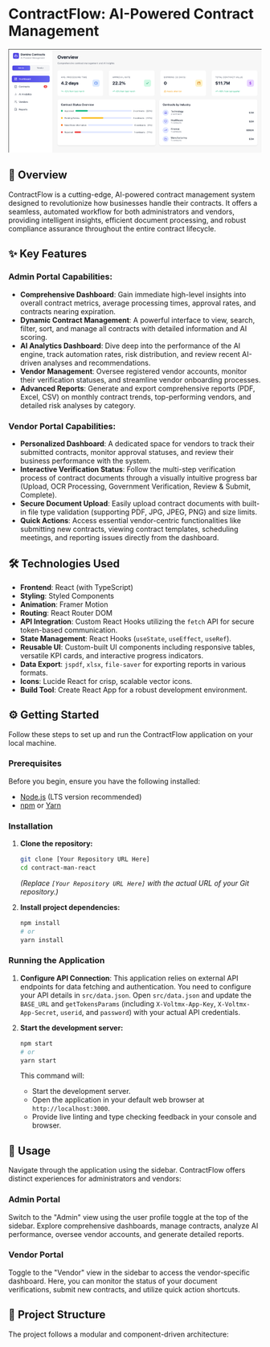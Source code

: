 # ContractFlow: AI-Powered Contract Management

![ContractFlow Application Screenshot](public/screenshot.png)
## 🚀 Overview

ContractFlow is a cutting-edge, AI-powered contract management system designed to revolutionize how businesses handle their contracts. It offers a seamless, automated workflow for both administrators and vendors, providing intelligent insights, efficient document processing, and robust compliance assurance throughout the entire contract lifecycle.

## ✨ Key Features

### Admin Portal Capabilities:
* **Comprehensive Dashboard**: Gain immediate high-level insights into overall contract metrics, average processing times, approval rates, and contracts nearing expiration.
* **Dynamic Contract Management**: A powerful interface to view, search, filter, sort, and manage all contracts with detailed information and AI scoring.
* **AI Analytics Dashboard**: Dive deep into the performance of the AI engine, track automation rates, risk distribution, and review recent AI-driven analyses and recommendations.
* **Vendor Management**: Oversee registered vendor accounts, monitor their verification statuses, and streamline vendor onboarding processes.
* **Advanced Reports**: Generate and export comprehensive reports (PDF, Excel, CSV) on monthly contract trends, top-performing vendors, and detailed risk analyses by category.

### Vendor Portal Capabilities:
* **Personalized Dashboard**: A dedicated space for vendors to track their submitted contracts, monitor approval statuses, and review their business performance with the system.
* **Interactive Verification Status**: Follow the multi-step verification process of contract documents through a visually intuitive progress bar (Upload, OCR Processing, Government Verification, Review & Submit, Complete).
* **Secure Document Upload**: Easily upload contract documents with built-in file type validation (supporting PDF, JPG, JPEG, PNG) and size limits.
* **Quick Actions**: Access essential vendor-centric functionalities like submitting new contracts, viewing contract templates, scheduling meetings, and reporting issues directly from the dashboard.

## 🛠️ Technologies Used

* **Frontend**: React (with TypeScript)
* **Styling**: Styled Components
* **Animation**: Framer Motion
* **Routing**: React Router DOM
* **API Integration**: Custom React Hooks utilizing the `fetch` API for secure token-based communication.
* **State Management**: React Hooks (`useState`, `useEffect`, `useRef`).
* **Reusable UI**: Custom-built UI components including responsive tables, versatile KPI cards, and interactive progress indicators.
* **Data Export**: `jspdf`, `xlsx`, `file-saver` for exporting reports in various formats.
* **Icons**: Lucide React for crisp, scalable vector icons.
* **Build Tool**: Create React App for a robust development environment.

## ⚙️ Getting Started

Follow these steps to set up and run the ContractFlow application on your local machine.

### Prerequisites

Before you begin, ensure you have the following installed:
* [Node.js](https://nodejs.org/en/) (LTS version recommended)
* [npm](https://www.npmjs.com/get-npm) or [Yarn](https://yarnpkg.com/getting-started/install)

### Installation

1.  **Clone the repository:**
    ```bash
    git clone [Your Repository URL Here]
    cd contract-man-react
    ```
    *(Replace `[Your Repository URL Here]` with the actual URL of your Git repository.)*

2.  **Install project dependencies:**
    ```bash
    npm install
    # or
    yarn install
    ```

### Running the Application

1.  **Configure API Connection**:
    This application relies on external API endpoints for data fetching and authentication. You need to configure your API details in `src/data.json`.
    Open `src/data.json` and update the `BASE_URL` and `getTokensParams` (including `X-Voltmx-App-Key`, `X-Voltmx-App-Secret`, `userid`, and `password`) with your actual API credentials.

2.  **Start the development server:**
    ```bash
    npm start
    # or
    yarn start
    ```
    This command will:
    * Start the development server.
    * Open the application in your default web browser at `http://localhost:3000`.
    * Provide live linting and type checking feedback in your console and browser.

## 📝 Usage

Navigate through the application using the sidebar. ContractFlow offers distinct experiences for administrators and vendors:

### Admin Portal
Switch to the "Admin" view using the user profile toggle at the top of the sidebar. Explore comprehensive dashboards, manage contracts, analyze AI performance, oversee vendor accounts, and generate detailed reports.

### Vendor Portal
Toggle to the "Vendor" view in the sidebar to access the vendor-specific dashboard. Here, you can monitor the status of your document verifications, submit new contracts, and utilize quick action shortcuts.

## 📁 Project Structure

The project follows a modular and component-driven architecture: